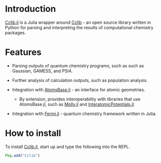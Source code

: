 # Introduction

[Cclib.jl](https://github.com/cclib/Cclib.jl) is a Julia wrapper around [Cclib](https://cclib.github.io/index.html) - an open source library written in Python for parsing and interpreting the results of computational chemistry packages.

# Features

- Parsing outputs of quantum chemistry programs, such as such as Gaussian, GAMESS, and PSI4.

- Further analysis of calculation outputs, such as population analysis.

- Integration with [AtomsBase.jl](https://github.com/JuliaMolSim/AtomsBase.jl) - an interface for atomic geometries.
    - By extension, provides interoperability with libraries that use AtomsBase.jl, such as [Molly.jl](https://github.com/JuliaMolSim/Molly.jl) and [InteratomicPotentials.jl](https://github.com/cesmix-mit/InteratomicPotentials.jl).
- Integration with [Fermi.jl](https://github.com/FermiQC/Fermi.jl) - quantum chemistry framework written in Julia.

# How to install
To install [Cclib.jl](https://github.com/cclib/Cclib.jl), start up and type the following into the REPL.
```julia
Pkg.add("Cclib")
```

